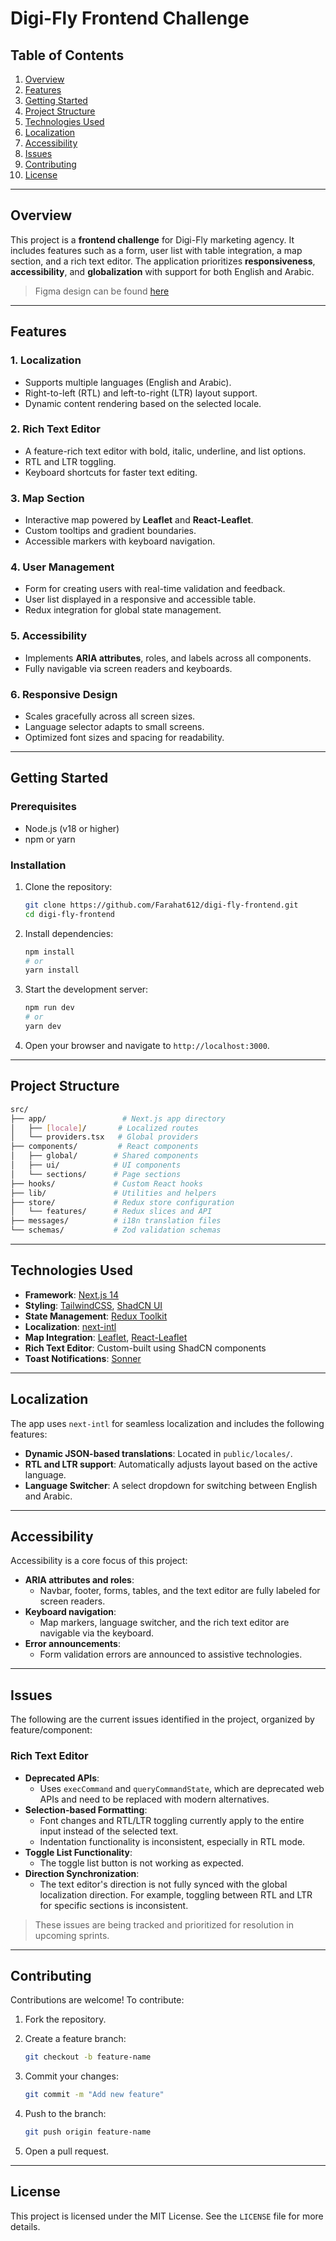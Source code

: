 # **Digi-Fly Frontend Challenge**

## **Table of Contents**

1. [Overview](#overview)
2. [Features](#features)
3. [Getting Started](#getting-started)
4. [Project Structure](#project-structure)
5. [Technologies Used](#technologies-used)
6. [Localization](#localization)
7. [Accessibility](#accessibility)
8. [Issues](#issues)
9. [Contributing](#contributing)
10. [License](#license)

---

## **Overview**

This project is a **frontend challenge** for Digi-Fly marketing agency. It includes features such as a form, user list with table integration, a map section, and a rich text editor. The application prioritizes **responsiveness**, **accessibility**, and **globalization** with support for both English and Arabic.

> Figma design can be found [here](https://www.figma.com/design/2TwCYs6Ddo3sYy274l4gV9/Frontend-Task-2024?node-id=11-691&node-type=canvas&t=r6WfXg6zpIJA1GeW-0)

---

## **Features**

### **1. Localization**

- Supports multiple languages (English and Arabic).
- Right-to-left (RTL) and left-to-right (LTR) layout support.
- Dynamic content rendering based on the selected locale.

### **2. Rich Text Editor**

- A feature-rich text editor with bold, italic, underline, and list options.
- RTL and LTR toggling.
- Keyboard shortcuts for faster text editing.

### **3. Map Section**

- Interactive map powered by **Leaflet** and **React-Leaflet**.
- Custom tooltips and gradient boundaries.
- Accessible markers with keyboard navigation.

### **4. User Management**

- Form for creating users with real-time validation and feedback.
- User list displayed in a responsive and accessible table.
- Redux integration for global state management.

### **5. Accessibility**

- Implements **ARIA attributes**, roles, and labels across all components.
- Fully navigable via screen readers and keyboards.

### **6. Responsive Design**

- Scales gracefully across all screen sizes.
- Language selector adapts to small screens.
- Optimized font sizes and spacing for readability.

---

## **Getting Started**

### **Prerequisites**

- Node.js (v18 or higher)
- npm or yarn

### **Installation**

1. Clone the repository:

   ```bash
   git clone https://github.com/Farahat612/digi-fly-frontend.git
   cd digi-fly-frontend
   ```

2. Install dependencies:

   ```bash
   npm install
   # or
   yarn install
   ```

3. Start the development server:

   ```bash
   npm run dev
   # or
   yarn dev
   ```

4. Open your browser and navigate to `http://localhost:3000`.

---

## **Project Structure**

```bash
src/
├── app/                 # Next.js app directory
│   ├── [locale]/       # Localized routes
│   └── providers.tsx   # Global providers
├── components/         # React components
│   ├── global/        # Shared components
│   ├── ui/            # UI components
│   └── sections/      # Page sections
├── hooks/             # Custom React hooks
├── lib/               # Utilities and helpers
├── store/             # Redux store configuration
│   └── features/      # Redux slices and API
├── messages/          # i18n translation files
└── schemas/           # Zod validation schemas
```

---

## **Technologies Used**

- **Framework**: [Next.js 14](https://nextjs.org/)
- **Styling**: [TailwindCSS](https://tailwindcss.com/), [ShadCN UI](https://ui.shadcn.dev/)
- **State Management**: [Redux Toolkit](https://redux-toolkit.js.org/)
- **Localization**: [next-intl](https://next-intl-docs.vercel.app/)
- **Map Integration**: [Leaflet](https://leafletjs.com/), [React-Leaflet](https://react-leaflet.js.org/)
- **Rich Text Editor**: Custom-built using ShadCN components
- **Toast Notifications**: [Sonner](https://sonner.dev/)

---

## **Localization**

The app uses `next-intl` for seamless localization and includes the following features:

- **Dynamic JSON-based translations**: Located in `public/locales/`.
- **RTL and LTR support**: Automatically adjusts layout based on the active language.
- **Language Switcher**: A select dropdown for switching between English and Arabic.

---

## **Accessibility**

Accessibility is a core focus of this project:

- **ARIA attributes and roles**:
  - Navbar, footer, forms, tables, and the text editor are fully labeled for screen readers.
- **Keyboard navigation**:
  - Map markers, language switcher, and the rich text editor are navigable via the keyboard.
- **Error announcements**:
  - Form validation errors are announced to assistive technologies.

---

## **Issues**

The following are the current issues identified in the project, organized by feature/component:

### **Rich Text Editor**

- **Deprecated APIs**:
  - Uses `execCommand` and `queryCommandState`, which are deprecated web APIs and need to be replaced with modern alternatives.
- **Selection-based Formatting**:
  - Font changes and RTL/LTR toggling currently apply to the entire input instead of the selected text.
  - Indentation functionality is inconsistent, especially in RTL mode.
- **Toggle List Functionality**:
  - The toggle list button is not working as expected.
- **Direction Synchronization**:
  - The text editor's direction is not fully synced with the global localization direction. For example, toggling between RTL and LTR for specific sections is inconsistent.

> These issues are being tracked and prioritized for resolution in upcoming sprints.

---

## **Contributing**

Contributions are welcome! To contribute:

1. Fork the repository.
2. Create a feature branch:

   ```bash
   git checkout -b feature-name
   ```

3. Commit your changes:

   ```bash
   git commit -m "Add new feature"
   ```

4. Push to the branch:

   ```bash
   git push origin feature-name
   ```

5. Open a pull request.

---

## **License**

This project is licensed under the MIT License. See the `LICENSE` file for more details.
